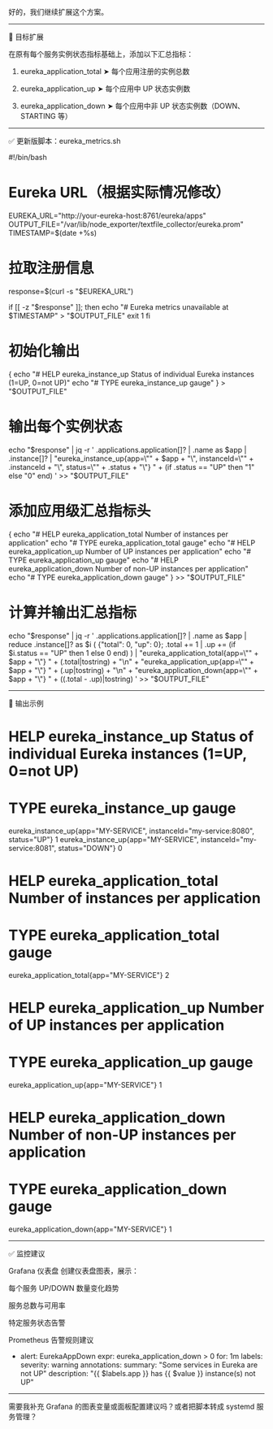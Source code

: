 好的，我们继续扩展这个方案。


---

🎯 目标扩展

在原有每个服务实例状态指标基础上，添加以下汇总指标：

1. eureka_application_total
➤ 每个应用注册的实例总数


2. eureka_application_up
➤ 每个应用中 UP 状态实例数


3. eureka_application_down
➤ 每个应用中非 UP 状态实例数（DOWN、STARTING 等）




---

✅ 更新版脚本：eureka_metrics.sh

#!/bin/bash

# Eureka URL（根据实际情况修改）
EUREKA_URL="http://your-eureka-host:8761/eureka/apps"
OUTPUT_FILE="/var/lib/node_exporter/textfile_collector/eureka.prom"
TIMESTAMP=$(date +%s)

# 拉取注册信息
response=$(curl -s "$EUREKA_URL")

if [[ -z "$response" ]]; then
  echo "# Eureka metrics unavailable at $TIMESTAMP" > "$OUTPUT_FILE"
  exit 1
fi

# 初始化输出
{
  echo "# HELP eureka_instance_up Status of individual Eureka instances (1=UP, 0=not UP)"
  echo "# TYPE eureka_instance_up gauge"
} > "$OUTPUT_FILE"

# 输出每个实例状态
echo "$response" | jq -r '
  .applications.application[]? |
  .name as $app |
  .instance[]? |
  "eureka_instance_up{app=\"" + $app + "\", instanceId=\"" + .instanceId + "\", status=\"" + .status + "\"} " + (if .status == "UP" then "1" else "0" end)
' >> "$OUTPUT_FILE"

# 添加应用级汇总指标头
{
  echo "# HELP eureka_application_total Number of instances per application"
  echo "# TYPE eureka_application_total gauge"
  echo "# HELP eureka_application_up Number of UP instances per application"
  echo "# TYPE eureka_application_up gauge"
  echo "# HELP eureka_application_down Number of non-UP instances per application"
  echo "# TYPE eureka_application_down gauge"
} >> "$OUTPUT_FILE"

# 计算并输出汇总指标
echo "$response" | jq -r '
  .applications.application[]? |
  .name as $app |
  reduce .instance[]? as $i (
    {"total": 0, "up": 0};
    .total += 1 | .up += (if $i.status == "UP" then 1 else 0 end)
  ) |
  "eureka_application_total{app=\"" + $app + "\"} " + (.total|tostring) + "\n" +
  "eureka_application_up{app=\"" + $app + "\"} " + (.up|tostring) + "\n" +
  "eureka_application_down{app=\"" + $app + "\"} " + ((.total - .up)|tostring)
' >> "$OUTPUT_FILE"


---

📌 输出示例

# HELP eureka_instance_up Status of individual Eureka instances (1=UP, 0=not UP)
# TYPE eureka_instance_up gauge
eureka_instance_up{app="MY-SERVICE", instanceId="my-service:8080", status="UP"} 1
eureka_instance_up{app="MY-SERVICE", instanceId="my-service:8081", status="DOWN"} 0

# HELP eureka_application_total Number of instances per application
# TYPE eureka_application_total gauge
eureka_application_total{app="MY-SERVICE"} 2

# HELP eureka_application_up Number of UP instances per application
# TYPE eureka_application_up gauge
eureka_application_up{app="MY-SERVICE"} 1

# HELP eureka_application_down Number of non-UP instances per application
# TYPE eureka_application_down gauge
eureka_application_down{app="MY-SERVICE"} 1


---

✅ 监控建议

Grafana 仪表盘
创建仪表盘图表，展示：

每个服务 UP/DOWN 数量变化趋势

服务总数与可用率

特定服务状态告警


Prometheus 告警规则建议

- alert: EurekaAppDown
  expr: eureka_application_down > 0
  for: 1m
  labels:
    severity: warning
  annotations:
    summary: "Some services in Eureka are not UP"
    description: "{{ $labels.app }} has {{ $value }} instance(s) not UP"



---

需要我补充 Grafana 的图表变量或面板配置建议吗？或者把脚本转成 systemd 服务管理？

